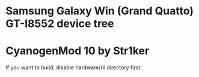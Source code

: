 # Samsung Galaxy Win (Grand Quatto) GT-I8552 device tree
# CyanogenMod 10 by Str1ker

If you want to build, disable hardware/ril directory first.
